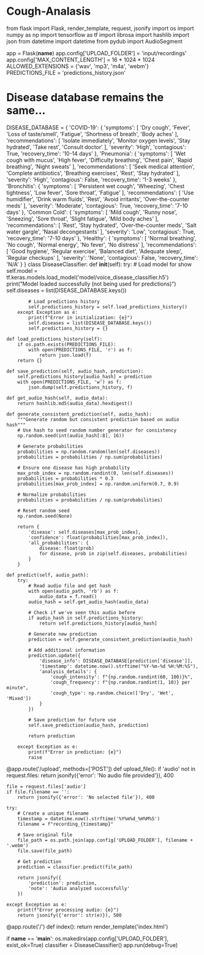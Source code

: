 # Cough-Analasis
from flask import Flask, render_template, request, jsonify
import os
import numpy as np
import tensorflow as tf
import librosa
import hashlib
import json
from datetime import datetime
from pydub import AudioSegment

app = Flask(__name__)
app.config['UPLOAD_FOLDER'] = 'input/recordings'
app.config['MAX_CONTENT_LENGTH'] = 16 * 1024 * 1024
ALLOWED_EXTENSIONS = {'wav', 'mp3', 'm4a', 'webm'}
PREDICTIONS_FILE = 'predictions_history.json'

# Disease database remains the same...
DISEASE_DATABASE = {
    'COVID-19': {
        'symptoms': [
            'Dry cough', 'Fever', 'Loss of taste/smell',
            'Fatigue', 'Shortness of breath', 'Body aches'
        ],
        'recommendations': [
            'Isolate immediately', 'Monitor oxygen levels', 
            'Stay hydrated', 'Take rest', 
            'Consult doctor'
        ],
        'severity': 'High',
        'contagious': True,
        'recovery_time': '10-14 days'
    },
    'Pneumonia': {
        'symptoms': [
            'Wet cough with mucus', 'High fever',
            'Difficulty breathing', 'Chest pain',
            'Rapid breathing', 'Night sweats'
        ],
        'recommendations': [
            'Seek medical attention', 'Complete antibiotics',
            'Breathing exercises', 'Rest',
            'Stay hydrated'
        ],
        'severity': 'High',
        'contagious': False,
        'recovery_time': '1-3 weeks'
    },
    'Bronchitis': {
        'symptoms': [
            'Persistent wet cough', 'Wheezing',
            'Chest tightness', 'Low fever',
            'Sore throat', 'Fatigue'
        ],
        'recommendations': [
            'Use humidifier', 'Drink warm fluids',
            'Rest', 'Avoid irritants',
            'Over-the-counter meds'
        ],
        'severity': 'Moderate',
        'contagious': True,
        'recovery_time': '7-10 days'
    },
    'Common Cold': {
        'symptoms': [
            'Mild cough', 'Runny nose',
            'Sneezing', 'Sore throat',
            'Slight fatigue', 'Mild body aches'
        ],
        'recommendations': [
            'Rest', 'Stay hydrated',
            'Over-the-counter meds', 'Salt water gargle',
            'Nasal decongestants'
        ],
        'severity': 'Low',
        'contagious': True,
        'recovery_time': '7-10 days'
    },
    'Healthy': {
        'symptoms': [
            'Normal breathing', 'No cough',
            'Normal energy', 'No fever',
            'No distress'
        ],
        'recommendations': [
            'Good hygiene', 'Regular exercise',
            'Balanced diet', 'Adequate sleep',
            'Regular checkups'
        ],
        'severity': 'None',
        'contagious': False,
        'recovery_time': 'N/A'
    }
}
class DiseaseClassifier:
    def __init__(self):
        try:
            # Load model for show
            self.model = tf.keras.models.load_model('model/voice_disease_classifier.h5')
            print("Model loaded successfully (not being used for predictions)")
            self.diseases = list(DISEASE_DATABASE.keys())
            
            # Load predictions history
            self.predictions_history = self.load_predictions_history()
        except Exception as e:
            print(f"Error in initialization: {e}")
            self.diseases = list(DISEASE_DATABASE.keys())
            self.predictions_history = {}

    def load_predictions_history(self):
        if os.path.exists(PREDICTIONS_FILE):
            with open(PREDICTIONS_FILE, 'r') as f:
                return json.load(f)
        return {}

    def save_prediction(self, audio_hash, prediction):
        self.predictions_history[audio_hash] = prediction
        with open(PREDICTIONS_FILE, 'w') as f:
            json.dump(self.predictions_history, f)

    def get_audio_hash(self, audio_data):
        return hashlib.md5(audio_data).hexdigest()

    def generate_consistent_prediction(self, audio_hash):
        """Generate random but consistent prediction based on audio hash"""
        # Use hash to seed random number generator for consistency
        np.random.seed(int(audio_hash[:8], 16))
        
        # Generate probabilities
        probabilities = np.random.random(len(self.diseases))
        probabilities = probabilities / np.sum(probabilities)
        
        # Ensure one disease has high probability
        max_prob_index = np.random.randint(0, len(self.diseases))
        probabilities = probabilities * 0.3
        probabilities[max_prob_index] = np.random.uniform(0.7, 0.9)
        
        # Normalize probabilities
        probabilities = probabilities / np.sum(probabilities)
        
        # Reset random seed
        np.random.seed(None)
        
        return {
            'disease': self.diseases[max_prob_index],
            'confidence': float(probabilities[max_prob_index]),
            'all_probabilities': {
                disease: float(prob) 
                for disease, prob in zip(self.diseases, probabilities)
            }
        }

    def predict(self, audio_path):
        try:
            # Read audio file and get hash
            with open(audio_path, 'rb') as f:
                audio_data = f.read()
            audio_hash = self.get_audio_hash(audio_data)
            
            # Check if we've seen this audio before
            if audio_hash in self.predictions_history:
                return self.predictions_history[audio_hash]
            
            # Generate new prediction
            prediction = self.generate_consistent_prediction(audio_hash)
            
            # Add additional information
            prediction.update({
                'disease_info': DISEASE_DATABASE[prediction['disease']],
                'timestamp': datetime.now().strftime("%Y-%m-%d %H:%M:%S"),
                'analysis_details': {
                    'cough_intensity': f"{np.random.randint(60, 100)}%",
                    'cough_frequency': f"{np.random.randint(1, 10)} per minute",
                    'cough_type': np.random.choice(['Dry', 'Wet', 'Mixed'])
                }
            })
            
            # Save prediction for future use
            self.save_prediction(audio_hash, prediction)
            
            return prediction
            
        except Exception as e:
            print(f"Error in prediction: {e}")
            raise

@app.route('/upload', methods=['POST'])
def upload_file():
    if 'audio' not in request.files:
        return jsonify({'error': 'No audio file provided'}), 400
    
    file = request.files['audio']
    if file.filename == '':
        return jsonify({'error': 'No selected file'}), 400
    
    try:
        # Create a unique filename
        timestamp = datetime.now().strftime('%Y%m%d_%H%M%S')
        filename = f"recording_{timestamp}"
        
        # Save original file
        file_path = os.path.join(app.config['UPLOAD_FOLDER'], filename + '.webm')
        file.save(file_path)
        
        # Get prediction
        prediction = classifier.predict(file_path)
        
        return jsonify({
            'prediction': prediction,
            'note': 'Audio analyzed successfully'
        })
        
    except Exception as e:
        print(f"Error processing audio: {e}")
        return jsonify({'error': str(e)}), 500

@app.route('/')
def index():
    return render_template('index.html')

if __name__ == '__main__':
    os.makedirs(app.config['UPLOAD_FOLDER'], exist_ok=True)
    classifier = DiseaseClassifier()
    app.run(debug=True)

